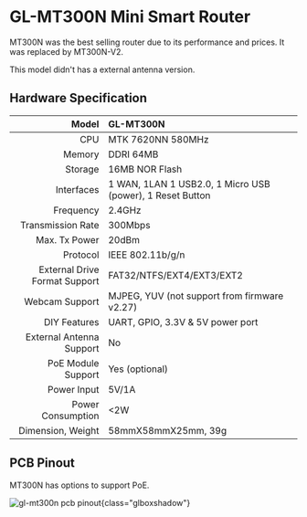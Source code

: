 #  GL-MT300N Mini Smart Router

MT300N was the best selling router due to its performance and prices. It was replaced by MT300N-V2.

This model didn't has a external antenna version.

## Hardware Specification

|                         Model | GL-MT300N                                                 |
| ----------------------------: | :-------------------------------------------------------- |
|                           CPU | MTK 7620NN 580MHz                                         |
|                        Memory | DDRI 64MB                                                 |
|                       Storage | 16MB NOR Flash                                            |
|                    Interfaces | 1 WAN, 1LAN 1 USB2.0, 1 Micro USB (power), 1 Reset Button |
|                     Frequency | 2.4GHz                                                    |
|             Transmission Rate | 300Mbps                                                   |
|                 Max. Tx Power | 20dBm                                                     |
|                      Protocol | IEEE 802.11b/g/n                                          |
| External Drive Format Support | FAT32/NTFS/EXT4/EXT3/EXT2                                 |
|                Webcam Support | MJPEG, YUV (not support from firmware v2.27)              |
|                  DIY Features | UART, GPIO, 3.3V & 5V power port                          |
|      External Antenna Support | No                                                        |
|            PoE Module Support | Yes (optional)                                            |
|                   Power Input | 5V/1A                                                     |
|             Power Consumption | <2W                                                       |
|             Dimension, Weight | 58mmX58mmX25mm, 39g                                       |


## PCB Pinout

MT300N has options to support PoE.

![gl-mt300n pcb pinout](https://static.gl-inet.com/docs/en/2.x/hardware/mt300n/src/mt300n-pcb-marking.jpg){class="glboxshadow"} 
